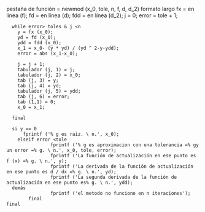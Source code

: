 pestaña de función = newmod (x_0, tole, n, f, d, d_2)
	  formato largo
	  fx = en línea (f);
	  fd = en línea (d);
	  fdd = en línea (d_2);
	  j = 0;
	  error = tole + 1;
	  
	  while error> toles & j <n
	    y = fx (x_0);
	    yd = fd (x_0);
	    ydd = fdd (x_0);
	    x_1 = x_0- (y * yd) / (yd ^ 2-y-ydd);
	    error = abs (x_1-x_0);
	  
	    j = j + 1;
	    tabulador (j, 1) = j;
	    tabulador (j, 2) = x_0;
	    tab (j, 3) = y;
	    tab (j, 4) = yd;
	    tabulador (j, 5) = ydd;
	    tab (j, 6) = error;
	    tab (1,1) = 0;
	    x_0 = x_1;
	  
	  final
	  
	  si y == 0
	      fprintf ('% g es raiz. \ n.', x_0);
	    elseif error <tole
	                fprintf ('% g es aproximacion con una tolerancia =% gy un error =% g. \ n.', x_0, tole, error);
	                fprintf ('La función de actualización en ese punto es f (x) =% g. \ n.', y);
	                fprintf ('La derivada de la función de actualización en ese punto es d / dx =% g. \ n.', yd);
	                fprintf ('La segunda derivada de la función de actualización en ese punto es% g. \ n.', ydd);
	  demás
	                fprintf ('el metodo no funciono en n iteraciones');
			final
	final	

